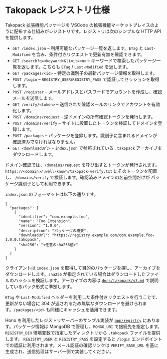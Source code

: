 # Takopack レジストリ仕様

Takopack 拡張機能パッケージを VSCode
の拡張機能マーケットプレイスのように配布する仕組みがレジストリです。レジストリは次のシンプルな
HTTP API を提供します。

- `GET /index.json` – 利用可能なパッケージ一覧を返します。`ETag` と
  `Last-Modified` を含み、条件付きリクエストで更新有無を確認できます。
- `GET /search?q=<keyword>&limit=<n>` –
  キーワードで検索したパッケージ一覧を返します。こちらも `ETag` /
  `Last-Modified` を返します。
- `GET /packages/<id>` – 特定の識別子の最新パッケージ情報を取得します。
- `POST /login` – `REGISTRY_USER`/`REGISTRY_PASS`
  で認証してセッションを取得します。
- `POST /register` –
  メールアドレスとパスワードでアカウントを作成し、確認メールを送信します。
- `GET /verify/<token>` –
  送信された確認メールのリンクでアカウントを有効化します。
- `POST /domains/request` – 逆ドメインの所有確認トークンを発行します。
- `POST /domains/verify` –
  サイトに設置したトークンを検証してドメインを登録します。
- `POST /packages` – パッケージを登録します。識別子に含まれるドメインが
  確認済みでなければなりません。
- `GET <downloadUrl>` – `index.json` で参照されている `.takopack`
  アーカイブをダウンロードします。

ドメイン確認では、`/domains/request` を呼び出すとトークンが発行されます。
`https://<domain>/.well-known/takopack-verify.txt` にそのトークンを配置し、
`/domains/verify` で検証します。確認済みドメインの名前空間だけが
パッケージ識別子として利用できます。

`index.json` のフォーマットは以下の通りです。

```jsonc
{
  "packages": [
    {
      "identifier": "com.example.foo",
      "name": "Foo Extension",
      "version": "1.0.0",
      "description": "パッケージの概要",
      "downloadUrl": "https://registry.example.com/com.example.foo-1.0.0.takopack",
      "sha256": "<任意のsha256値>"
    }
  ]
}
```

クライアントは `index.json`
を取得して目的のパッケージを探し、アーカイブをダウンロードします。`sha256`
が指定されている場合はダウンロードしたファイルのハッシュを検証します。アーカイブの内容は
[`docs/takopack/v3.md`](./v3.md) で説明しているパック形式に準拠します。

`ETag` や `Last-Modified`
ヘッダーを利用した条件付きリクエストを行うことで、更新がない場合に 304
が返されるため無駄なダウンロードを避けられます。`/packages/<id>`
も同様にキャッシュを活用できます。

Hono を利用したレジストリサーバーのサンプル実装が
[`app/registry`](../../app/registry) にあります。パッケージ情報は MongoDB
で管理し、`MONGO_URI` で接続先を指定します。`REGISTRY_DIR`
環境変数で指定したディレクトリから `.takopack` ファイルを提供します。
`REGISTRY_USER` と `REGISTRY_PASS` を設定すると `/login`
エンドポイントでの認証に利用されます。メール認証の確認リンクは `VERIFY_BASE_URL`
を基に生成され、送信処理はサーバー側で実装してください。
